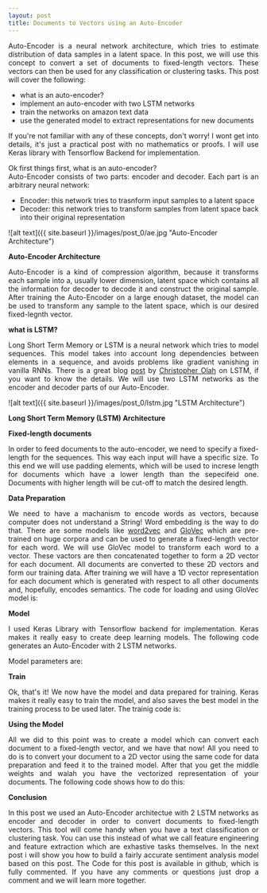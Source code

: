 ```yaml
---
layout: post
title: Documents to Vectors using an Auto-Encoder 
---
```


<p style="text-align: justify;">Auto-Encoder is a neural network architecture, which tries to estimate distribution of data samples in a latent space. In this post, we will use this concept to convert a set of documents to fixed-length vectors. These vectors can then be used for any classification or clustering tasks. This post will cover the following:</p>
<ul style="text-align: justify;">
<li>what is an auto-encoder?</li>
<li>implement an auto-encoder with two LSTM networks</li>
<li>train the networks on amazon text data</li>
<li>use the generated model to extract representations for new documents</li>
</ul>
<p style="text-align: justify;">If you're not familiar with any of these concepts, don't worry! I wont get into details, it's just a practical post with no mathematics or proofs. I will use Keras library with Tensorflow Backend for implementation.</p>
<p style="text-align: justify;">Ok first things first, what is an auto-encoder?<br />Auto-Encoder consists of two parts: encoder and decoder. Each part is an arbitrary neural network:</p>
<ul style="text-align: justify;">
<li>Encoder: this network tries to trasnform input samples to a latent space</li>
<li>Decoder: this network tries to transform samples from latent space back into their original representation</li>
</ul>

![alt text]({{ site.baseurl }}/images/post_0/ae.jpg "Auto-Encoder Architecture")
<strong><div style="text-align: justify"> Auto-Encoder Architecture</div></strong>

<p style="text-align: justify;">Auto-Encoder is a kind of compression algorithm, because it transforms each sample into a, usually lower dimension, latent space which contains all the information for decoder to decode it and construct the original sample. After training the Auto-Encoder on a large enough dataset, the model can be used to transform any sample to the latent space, which is our desired fixed-legnth vector.</p>

<p><strong>what is LSTM?</strong></p>
<p style="text-align: justify;">Long Short Term Memory or LSTM is a neural network which tries to model sequences. This model takes into account long dependencies between elements in a sequence, and avoids problems like gradient vanishing in vanilla RNNs.&nbsp;There is a great blog <a href="http://colah.github.io/posts/2015-08-Understanding-LSTMs/">post</a> by <a href="http://colah.github.io/about.html">Christopher Olah</a> on LSTM, if you want to know the details. We will use two LSTM networks as the encoder and decoder parts of our Auto-Encoder.</p>

![alt text]({{ site.baseurl }}/images/post_0/lstm.jpg "LSTM Architecture")
<strong><div style="text-align: justify"> Long Short Term Memory (LSTM) Architecture</div></strong>

<p><strong>Fixed-length documents</strong></p>
<p style="text-align: justify;">In order to feed documents to the auto-encoder, we need to specify a fixed-length for the sequences. This way each input will have a specific size. To this end we will use padding elements, which will be used to increse length for documents which have a lower length than the sepecifeid one. Documents with higher length will be cut-off to match the desired length.</p>
<p><strong>Data Preparation</strong></p>
<p style="text-align: justify;">We need to have a machanism to encode words as vectors, because computer does not understand a String! Word embedding is the way to do that. There are some models like <a href="https://arxiv.org/abs/1301.3781">word2vec</a> and <a href="https://nlp.stanford.edu/projects/glove/">GloVec</a> which are pre-trained on huge corpora and can be used to generate a fixed-length vector for each word. We will use GloVec model to transform each word to a vector. These vactors are then concatenated together to form a 2D vector for each document. All documents are converted to these 2D vectors and form our training data. After training we will have a 1D vector representation for each document which is generated with respect to all other documents and, hopefully, encodes semantics. The code for loading and using GloVec model is:</p>
<p><strong>Model</strong></p>
<p style="text-align: justify;">I used Keras Library with Tensorflow backend for implementation. Keras makes it really easy to create deep learning models. The following code generates an Auto-Encoder with 2 LSTM networks.</p>
<script src="https://gist.github.com/behnamsabeti/001f38927628d6cdc65eaa7f7df6e116.js"></script>
<p>Model parameters are:</p>
<script 
src="https://gist.github.com/behnamsabeti/b4ea7fa51383050287c0d3854fe51fd4.js"></script>
<p><strong>Train</strong></p>
<p style="text-align: justify;">Ok, that's it! We now have the model and data prepared for training. Keras makes it really easy to train the model, and also saves the best model in the training process to be used later. The trainig code is:</p>
<script src="https://gist.github.com/behnamsabeti/13c438761ef6ce862e818eb8d8c20a97.js"></script>
<p><strong>Using the Model</strong></p>
<p style="text-align: justify;">All we did to this point was to create a model which can convert each document to a fixed-length vector, and we have that now! All you need to do is to convert your document to a 2D vector using the same code for data preparation and feed it to the trained model. After that you get the middle weights and walah you have the vectorized representation of your documents. The following code shows how to do this:</p>
<p><strong>Conclusion</strong></p>
<p style="text-align: justify;">In this post we used an Auto-Encoder architectue with 2 LSTM networks as encoder and decoder in order to convert documents to fixed-length vectors. This tool will come handy when you have a text classification or clustering task. You can use this instead of what we call feature engineering and feature extraction which are exhastive tasks themselves. In the next post i will show you how to build a fairly accurate sentiment analysis model based on this post. The Code for this post is available in github, which is fully commented. If you have any comments or questions just drop a comment and we will learn more together.&nbsp;</p>
<p>&nbsp;</p>





